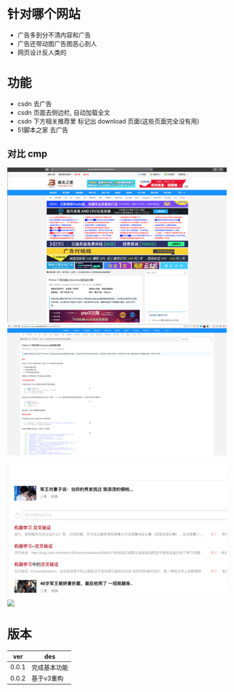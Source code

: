 # 针对哪个网站
- 广告多到分不清内容和广告
- 广告还带动图广告图恶心到人
- 网页设计反人类的

# 功能
- csdn 去广告
- csdn 页面去侧边栏, 自动加载全文
- csdn 下方相关推荐里  标记出 download 页面(这些页面完全没有用) 
- 51脚本之家 去广告
## 对比 cmp
![](https://github.com/zhedoushenmegui/ADremover/raw/master/cmp/jb51.06260.png)
![](https://github.com/zhedoushenmegui/ADremover/raw/master/cmp/jb51.06261.png)

![](https://github.com/zhedoushenmegui/ADremover/raw/master/cmp/csdn.0308.jpeg)
![](https://github.com/zhedoushenmegui/ADremover/raw/master/cmp/csdn.03081.jpeg)
# 版本

| ver   | des    |
|-------|--------|
| 0.0.1 | 完成基本功能 |
| 0.0.2 | 基于v3重构 |

